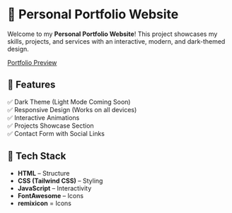  
# 🚀 Personal Portfolio Website  

Welcome to my **Personal Portfolio Website**! This project showcases my skills, projects, and services with an interactive, modern, and dark-themed design.

<a href="https://fahiz7940.github.io/Portfolio-/index.html">Portfolio Preview</a>

## 📌 Features  
✅ Dark Theme (Light Mode Coming Soon)  
✅ Responsive Design (Works on all devices)  
✅ Interactive Animations  
✅ Projects Showcase Section  
✅ Contact Form with Social Links  

## 🎨 Tech Stack  
- **HTML** – Structure  
- **CSS (Tailwind CSS)** – Styling  
- **JavaScript** – Interactivity  
- **FontAwesome** – Icons
- **remixicon** = Icons 
